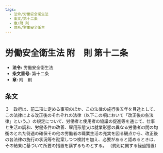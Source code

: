 ```yaml
---
tags:
  - 法令/労働安全衛生法
  - 条文/第十二条
  - 章/附_則
  - 体系/労働安全衛生
---
```

# 労働安全衛生法 附　則 第十二条

- **法令:** 労働安全衛生法
- **条文番号:** 第十二条
- **章:** 附　則

## 条文
３　政府は、前二項に定める事項のほか、この法律の施行後五年を目途として、この法律による改正後のそれぞれの法律（以下この項において「改正後の各法律」という。）の規定について、労働者と使用者の協議の促進等を通じて、仕事と生活の調和、労働条件の改善、雇用形態又は就業形態の異なる労働者の間の均衡のとれた待遇の確保その他の労働者の職業生活の充実を図る観点から、改正後の各法律の施行の状況等を勘案しつつ検討を加え、必要があると認めるときは、その結果に基づいて所要の措置を講ずるものとする。
（罰則に関する経過措置）

